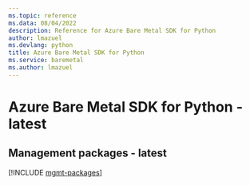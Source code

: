```yaml
---
ms.topic: reference
ms.data: 08/04/2022
description: Reference for Azure Bare Metal SDK for Python
author: lmazuel
ms.devlang: python
title: Azure Bare Metal SDK for Python
ms.service: baremetal
ms.author: lmazuel
---
```

# Azure Bare Metal SDK for Python - latest

## Management packages - latest
[!INCLUDE [mgmt-packages](bare-metal-mgmt-index.md)]
